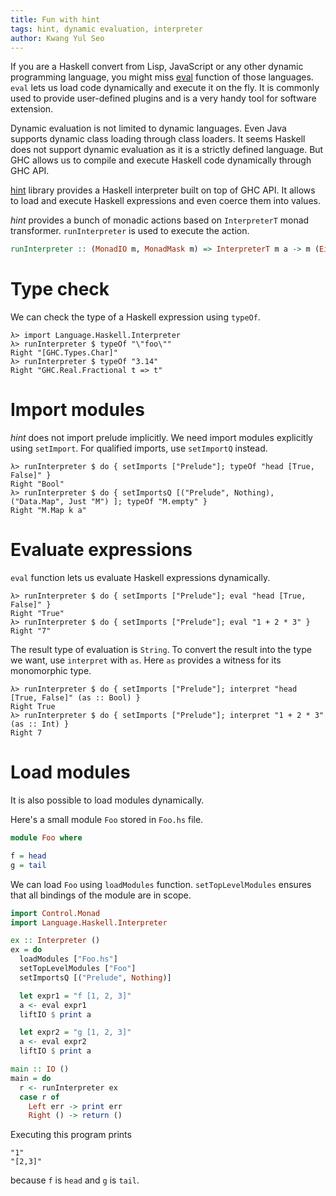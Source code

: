 ```yaml
---
title: Fun with hint
tags: hint, dynamic evaluation, interpreter
author: Kwang Yul Seo
---
```

If you are a Haskell convert from Lisp, JavaScript or any other dynamic programming language, you might miss [eval][eval] function of those languages. `eval` lets us load code dynamically and execute it on the fly. It is commonly used to provide user-defined plugins and is a very handy tool for software extension.

Dynamic evaluation is not limited to dynamic languages. Even Java supports dynamic class loading through class loaders. It seems Haskell does not support dynamic evaluation as it is a strictly defined language. But GHC allows us to compile and execute Haskell code dynamically through GHC API.

[hint][hint] library provides a Haskell interpreter built on top of GHC API. It allows to load and execute Haskell expressions and even coerce them into values.

*hint* provides a bunch of monadic actions based on `InterpreterT` monad transformer. `runInterpreter` is used to execute the action.

```haskell
runInterpreter :: (MonadIO m, MonadMask m) => InterpreterT m a -> m (Either InterpreterError a)
```

# Type check

We can check the type of a Haskell expression using `typeOf`.

```
λ> import Language.Haskell.Interpreter
λ> runInterpreter $ typeOf "\"foo\""
Right "[GHC.Types.Char]"
λ> runInterpreter $ typeOf "3.14"
Right "GHC.Real.Fractional t => t"
```

# Import modules

*hint* does not import prelude implicitly. We need import modules explicitly using `setImport`. For qualified imports, use `setImportQ` instead.

```
λ> runInterpreter $ do { setImports ["Prelude"]; typeOf "head [True, False]" }
Right "Bool"
λ> runInterpreter $ do { setImportsQ [("Prelude", Nothing), ("Data.Map", Just "M") ]; typeOf "M.empty" }
Right "M.Map k a"
```

# Evaluate expressions

`eval` function lets us evaluate Haskell expressions dynamically.

```
λ> runInterpreter $ do { setImports ["Prelude"]; eval "head [True, False]" }
Right "True"
λ> runInterpreter $ do { setImports ["Prelude"]; eval "1 + 2 * 3" }
Right "7"
```

The result type of evaluation is `String`. To convert the result into the type we want, use `interpret` with `as`. Here `as` provides a witness for its monomorphic type.

```
λ> runInterpreter $ do { setImports ["Prelude"]; interpret "head [True, False]" (as :: Bool) }
Right True
λ> runInterpreter $ do { setImports ["Prelude"]; interpret "1 + 2 * 3" (as :: Int) }
Right 7
```

# Load modules

It is also possible to load modules dynamically.

Here's a small module `Foo` stored in `Foo.hs` file.

```haskell
module Foo where

f = head
g = tail
```

We can load `Foo` using `loadModules` function. `setTopLevelModules` ensures that all bindings of the module are in scope.

```haskell
import Control.Monad
import Language.Haskell.Interpreter

ex :: Interpreter ()
ex = do
  loadModules ["Foo.hs"]
  setTopLevelModules ["Foo"]
  setImportsQ [("Prelude", Nothing)]

  let expr1 = "f [1, 2, 3]"
  a <- eval expr1
  liftIO $ print a

  let expr2 = "g [1, 2, 3]"
  a <- eval expr2
  liftIO $ print a

main :: IO ()
main = do
  r <- runInterpreter ex
  case r of
    Left err -> print err
    Right () -> return ()
```

Executing this program prints

```
"1"
"[2,3]"
```

because `f` is `head` and `g` is `tail`.

[eval]: https://en.wikipedia.org/wiki/Eval
[hint]: https://hackage.haskell.org/package/hint
